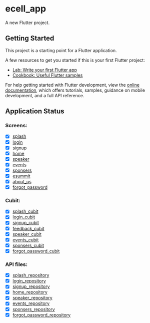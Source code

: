 # ecell_app

A new Flutter project.

## Getting Started

This project is a starting point for a Flutter application.

A few resources to get you started if this is your first Flutter project:

- [Lab: Write your first Flutter app](https://docs.flutter.dev/get-started/codelab)
- [Cookbook: Useful Flutter samples](https://docs.flutter.dev/cookbook)

For help getting started with Flutter development, view the
[online documentation](https://docs.flutter.dev/), which offers tutorials,
samples, guidance on mobile development, and a full API reference.

## Application Status

### Screens:

- [x] [splash](lib/screens/splash/splash.dart)
- [x] [login](lib/screens/login/login.dart)
- [x] [signup](lib/screens/signup/signup.dart)
- [x] [home](lib/screens/home/home.dart)
- [x] [speaker](lib/screens/speaker/speaker.dart)
- [x] [events](lib/screens/events/events.dart)
- [x] [sponsers](lib/screens/sponsors/sponsors.dart)
- [x] [esummit](lib/screens/esummit/esummit.dart)
- [x] [about_us](lib/screens/about_us/about_us.dart)
- [x] [forgot_password](lib/screens/forgot_password/forgot_password.dart)

### Cubit:

- [x] [splash_cubit](lib/screens/splash/cubit/splash_cubit.dart)
- [x] [login_cubit](lib/screens/login/cubit/login_cubit.dart)
- [x] [signup_cubit](lib/screens/signup/cubit/signup_cubit.dart)
- [x] [feedback_cubit](lib/screens/home/cubit/feedback_cubit.dart)
- [x] [speaker_cubit](lib/screens/speaker/cubit/speaker_cubit.dart)
- [x] [events_cubit](lib/screens/events/cubit/events_cubit.dart)
- [x] [sponsers_cubit](lib/screens/sponsors/cubit/sponsors_cubit.dart)
- [x] [forgot_password_cubit](lib/screens/forgot_password/cubit/forgot_password_cubit.dart)

### API files:

- [x] [splash_repository](lib/screens/splash/splash_repository.dart)
- [x] [login_repository](lib/screens/login/login_repository.dart)
- [x] [signup_repository](lib/screens/signup/signup_repository.dart)
- [x] [home_repository](lib/screens/home/home_repository.dart)
- [x] [speaker_repository](lib/screens/speaker/speaker_repository.dart)
- [x] [events_repository](lib/screens/events/events_repository.dart)
- [x] [sponsers_repository](lib/screens/sponsors/sponsors_repository.dart)
- [x] [forgot_password_repository](lib/screens/forgot_password/forgot_password_repository.dart)
